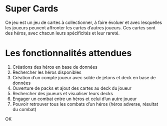 # Super Cards

Ce jeu est un jeu de cartes à collectionner, à faire évoluer et avec lesquelles les joueurs peuvent affronter les cartes d’autres joueurs.
Ces cartes sont des héros, avec chacun leurs spécificités et leur rareté.

# Les fonctionnalités attendues

1. Créations des héros en base de données
2. Rechercher les héros disponibles
3. Création d’un compte joueur avec solde de jetons et deck en base de données
4. Ouverture de packs et ajout des cartes au deck du joueur
5. Rechercher des joueurs et visualiser leurs decks
6. Engager un combat entre un héros et celui d’un autre joueur
7. Pouvoir retrouver tous les combats d’un héros (héros adverse, résultat du combat)

OK